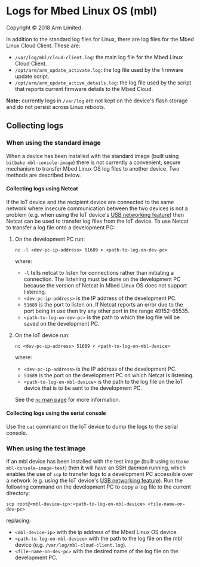 # Logs for Mbed Linux OS (mbl)

Copyright © 2018 Arm Limited.

In addition to the standard log files for Linux, there are log files for the Mbed Linux Cloud Client. These are:
* `/var/log/mbl/cloud-client.log`: the main log file for the Mbed Linux Cloud Client.
* `/opt/arm/arm_update_activate.log`: the log file used by the firmware update script.
* `/opt/arm/arm_update_active_details.log`: the log file used by the script that reports current firmware details to the Mbed Cloud.

**Note:** currently logs in `/var/log` are not kept on the device's flash storage and do not persist across Linux reboots.

## Collecting logs

### When using the standard image
When a device has been installed with the standard image (built using `bitbake mbl-console-image`) there is not currently a convenient, secure mechanism to transfer Mbed Linux OS log files to another device. Two methods are described below.

#### Collecting logs using Netcat
If the IoT device and the recipient device are connected to the same network where insecure communication between the two devices is not a problem (e.g. when using the IoT device's [USB networking feature][mbl-usb-networking]) then Netcat can be used to transfer log files from the IoT device. To use Netcat to transfer a log file onto a development PC:
1. On the development PC run:
   ```
   nc -l <dev-pc-ip-address> 51689 > <path-to-log-on-dev-pc>
   ```
   where:
   * `-l` tells netcat to listen for connections rather than initiating a connection. The listening must be done on the development PC because the version of Netcat in Mbed Linux OS does not support listening.
   * `<dev-pc-ip-address>` is the IP address of the development PC.
   * `51689` is the port to listen on. If Netcat reports an error due to the port being in use then try any other port in the range 49152-65535.
   * `<path-to-log-on-dev-pc>` is the path to which the log file will be saved on the development PC.
2. On the IoT device run:
   ```
   nc <dev-pc-ip-address> 51689 < <path-to-log-on-mbl-device>
   ```
   where:
   * `<dev-pc-ip-address>` is the IP address of the development PC.
   * `51689` is the port on the development PC on which Netcat is listening.
   * `<path-to-log-on-mbl-device>` is the path to the log file on the IoT device that is to be sent to the development PC.

   See the [`nc` man page][netcat-manpage] for more information.

#### Collecting logs using the serial console
Use the `cat` command on the IoT device to dump the logs to the serial console.

### When using the test image
If an mbl device has been installed with the test image (built using `bitbake mbl-console-image-test`) then it will have an SSH daemon running, which enables the use of `scp` to transfer logs to a development PC accessible over a network (e.g. using the IoT device's [USB networking feature](mbl-usb-networking)). Run the following command on the development PC to copy a log file to the current directory:
```
scp root@<mbl-device-ip>:<path-to-log-on-mbl-device> <file-name-on-dev-pc>
```
replacing:
* `<mbl-device-ip>` with the ip address of the Mbed Linux OS device.
* `<path-to-log-on-mbl-device>` with the path to the log file on the mbl device (e.g. `/var/log/mbl-cloud-client.log`).
* `<file-name-on-dev-pc>` with the desired name of the log file on the development PC.

[netcat-manpage]: https://linux.die.net/man/1/nc
[mbl-usb-networking]: usb-networking.md
